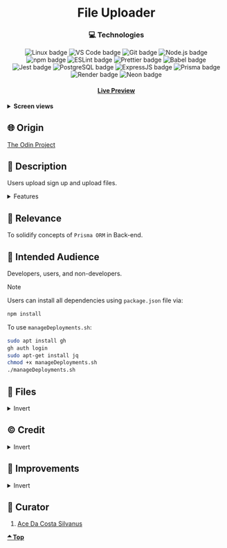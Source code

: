 <div align='center'>

# File Uploader

</div>
<div align='center'>
    <h3>💻 Technologies</h3>
    <img src="https://img.shields.io/badge/Linux-FCC624?style=for-the-badge&logo=linux&logoColor=black" alt="Linux badge">
    <img src="https://img.shields.io/badge/VS_Code-007ACC?style=for-the-badge&logo=visual-studio-code&logoColor=white" alt="VS Code badge">
    <img src="https://img.shields.io/badge/Git-F05032?style=for-the-badge&logo=git&logoColor=white" alt="Git badge">
    <img src="https://img.shields.io/badge/Node.js-43853D?style=for-the-badge&logo=node.js&logoColor=white" alt="Node.js badge">
    <img src="https://img.shields.io/badge/npm-CB3837?style=for-the-badge&logo=npm&logoColor=white" alt="npm badge">
    <img src="https://img.shields.io/badge/ESLint-4B32C3?style=for-the-badge&logo=eslint&logoColor=white" alt="ESLint badge">
    <img src="https://img.shields.io/badge/Prettier-F7B93E?style=for-the-badge&logo=prettier&logoColor=black" alt="Prettier badge">
    <img src="https://img.shields.io/badge/Babel-F7B93E?style=for-the-badge&logo=babel&logoColor=black" alt="Babel badge">
    <img src="https://img.shields.io/badge/Jest-C21325?style=for-the-badge&logo=jest&logoColor=white" alt="Jest badge">
    <img src="https://img.shields.io/badge/PostgreSQL-336791?style=for-the-badge&logo=postgresql&logoColor=white" alt="PostgreSQL badge">
    <img src="https://img.shields.io/badge/Express.js-000000?style=for-the-badge&logo=express&logoColor=white" alt="ExpressJS badge">
    <img src="https://img.shields.io/badge/Prisma-2D3748?style=for-the-badge&logo=prisma&logoColor=white" alt="Prisma badge">
    <img src="https://img.shields.io/badge/Render-46E3B7?style=for-the-badge&logo=render&logoColor=white" alt="Render badge">
    <img src="https://img.shields.io/badge/Neon-00A99D?style=for-the-badge&logo=neon&logoColor=white" alt="Neon badge">
    <h4><a href="https://fileuploader-5pnx.onrender.com/">Live Preview</a></h4>
</div>

<!-- **Demo:** -->

<!-- ![Live Demo](./readme-assets/) -->

<details>

**<summary>Screen views</summary>**

**Desktop View:**

<img src="./readme-assets/desktop.jpg" alt="desktop view">
<br>

**Tablet View:**

<img src="./readme-assets/tablet.jpg" alt="desktop view">
<br>

**Mobile View:**

<img src="./readme-assets/mobile.jpg" alt="desktop view">

</details>

## 🌐 Origin

[The Odin Project](https://www.theodinproject.com/)

## 📝 Description

Users upload sign up and upload files.

<details>
<summary>Features</summary>

- ###

</details>

## 🎯 Relevance

To solidify concepts of `Prisma ORM` in Back-end.

## 👥 Intended Audience

Developers, users, and non-developers.

> [!NOTE]
> Users can install all dependencies using `package.json` file via:
>
> ```bash
> npm install
> ```
>
> To use `manageDeployments.sh`:
>
> ```bash
> sudo apt install gh
> gh auth login
> sudo apt-get install jq
> chmod +x manageDeployments.sh
> ./manageDeployments.sh
> ```

## 📂 Files

<details>
<summary>Invert</summary>

| File                | Description                                                                                                                                                             |
| ------------------- | ----------------------------------------------------------------------------------------------------------------------------------------------------------------------- |
| `src/*`             | Source files that are bundled into the output directory `dist/`.                                                                                                        |
| `src/app.ts`        | The main JavaScript entry point that bundling begins.                                                                                                                   |
| `src/controllers/*` | Functions that handle routes.                                                                                                                                           |
| `src/views/*`       | EJS (Embedded JavaScript) files.                                                                                                                                        |
| `public/*`          | Contains favicon and stylesheet that should be public for deployment service - Render.                                                                                  |
| `prisma/*`          | Contains all files for Prisma database. The sql tables are defined and generated from `schema.prisma` and `/migrations` contains all defined migrations.                |
| `api/`              | Contains `app.js` for deployment service - Render.                                                                                                                      |
| `dist/*`            | Output files from bundling of files in directory `src/`.                                                                                                                |
| `dist/app.ts`       | Main JavaScript output file that contains the bundled JavaScript code. Code is minified and optimized for deployment (Due to mode set to production in webpack config). |
| `package*`          | Contains details of project and dependencies versions.                                                                                                                  |
| `readme-assets/*`   | Live demo and different screen views used in `README.md`.                                                                                                               |

</details>

## ©️ Credit

<details>
<summary>Invert</summary>

| File | Description |
| ---- | ----------- |

</details>

## 🔄 Improvements

<details>
<summary>Invert</summary>

- [ ] Allow upload of only images
- [ ] Make logIn and SignUp page more presentable

</details>

## 👤 Curator

1. [Ace Da Costa Silvanus](https://github.com/asdacosta)

**[🞁 Top](#file-uploader)**
